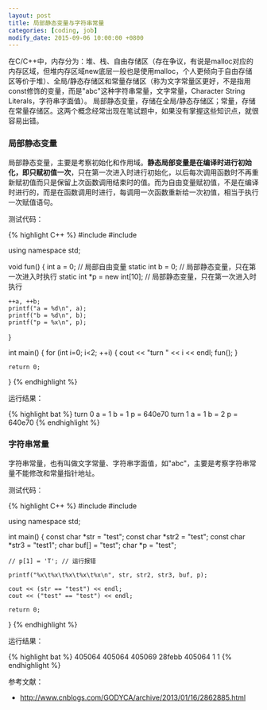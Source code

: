 ```yaml
---
layout: post
title: 局部静态变量与字符串常量
categories: [coding, job]
modify_date: 2015-09-06 10:00:00 +0800
---
```


在C/C++中，内存分为：堆、栈、自由存储区（存在争议，有说是malloc对应的内存区域，但堆内存区域new底层一般也是使用malloc，个人更倾向于自由存储区等价于堆）、全局/静态存储区和常量存储区（称为文字常量区更好，不是指用const修饰的变量，而是"abc"这种字符串常量，文字常量，Character String Literals，字符串字面值）。
局部静态变量，存储在全局/静态存储区；常量，存储在常量存储区。这两个概念经常出现在笔试题中，如果没有掌握这些知识点，就很容易出错。

### 局部静态变量

局部静态变量，主要是考察初始化和作用域。**静态局部变量是在编译时进行初始化，即只赋初值一次**，只在第一次进入时进行初始化，以后每次调用函数时不再重新赋初值而只是保留上次函数调用结束时的值。而为自由变量赋初值，不是在编译时进行的，而是在函数调用时进行，每调用一次函数重新给一次初值，相当于执行一次赋值语句。

测试代码：

{% highlight C++ %}
#include <iostream>
#include <cstdio>

using namespace std;

void fun()
{
	int a = 0; // 局部自由变量
	static int b = 0; // 局部静态变量，只在第一次进入时执行
	static int *p = new int[10]; // 局部静态变量，只在第一次进入时执行
	
	++a, ++b;
	printf("a = %d\n", a);
	printf("b = %d\n", b);
	printf("p = %x\n", p);
}

int main()
{
	for (int i=0; i<2; ++i)
	{
		cout << "turn " << i << endl;
		fun();
	}

	return 0;
}
{% endhighlight %}

运行结果：

{% highlight bat %}
turn 0
a = 1
b = 1
p = 640e70
turn 1
a = 1
b = 2
p = 640e70
{% endhighlight %}

### 字符串常量

字符串常量，也有叫做文字常量、字符串字面值，如"abc"，主要是考察字符串常量不能修改和常量指针地址。

测试代码：

{% highlight C++ %}
#include <iostream>
#include <cstdio>

using namespace std;

int main()
{
	const char *str = "test";
	const char *str2 = "test";
	const char *str3 = "test1";
	char buf[] = "test";
	char *p = "test";
	
	// p[1] = 'T'; // 运行报错
	
	printf("%x\t%x\t%x\t%x\t%x\n", str, str2, str3, buf, p);
	
	cout << (str == "test") << endl;
	cout << ("test" == "test") << endl;

	return 0;
}
{% endhighlight %}

运行结果：

{% highlight bat %}
405064  405064  405069  28febb  405064
1
1
{% endhighlight %}

参考文献：

* http://www.cnblogs.com/GODYCA/archive/2013/01/16/2862885.html
